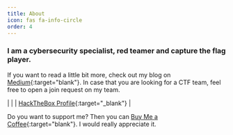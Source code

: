 ```yaml
---
title: About
icon: fas fa-info-circle
order: 4
---
```


### I am a cybersecurity specialist, red teamer and capture the flag player.

If you want to read a little bit more, check out my blog on [Medium](https://syro.medium.com/){:target="blank"}.
In case that you are looking for a CTF team, feel free to open a join request on my team.

| <script src="https://www.hackthebox.eu/badge/156456"></script> |
| [HackTheBox Profile](https://app.hackthebox.com/profile/156456){:target="_blank"} |

Do you want to support me? Then you can [Buy Me a Coffee](https://buymeacoffee.com/0xsry0){:target="blank"}. I would really appreciate it.
